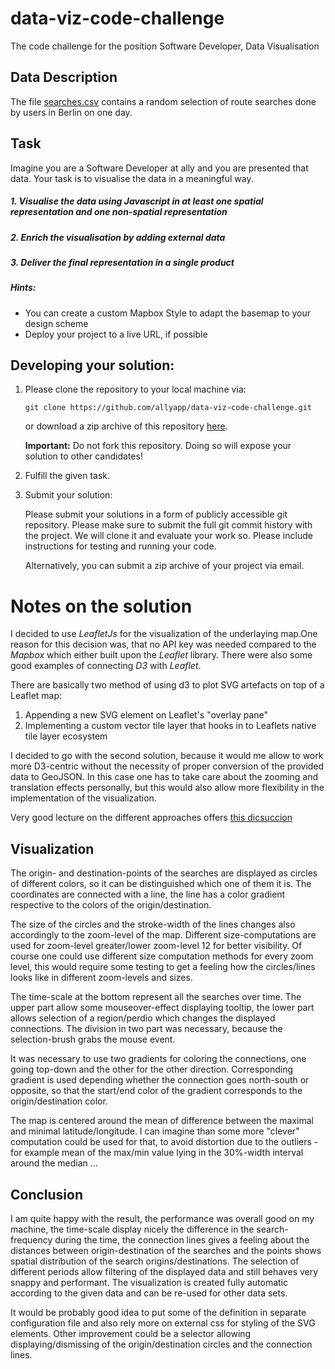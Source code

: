 # data-viz-code-challenge

The code challenge for the position Software Developer, Data Visualisation

## Data Description
The file [searches.csv](data/searches.csv) contains a random selection of route searches done by users in Berlin on one day.

## Task

Imagine you are a Software Developer at ally and you are presented that data. Your task is to visualise the data in a meaningful way.

##### 1. Visualise the data using Javascript in at least one spatial representation and one non-spatial representation
##### 2. Enrich the visualisation by adding external data
##### 3. Deliver the final representation in a single product


##### Hints:
* You can create a custom Mapbox Style to adapt the basemap to your design scheme
* Deploy your project to a live URL, if possible


## Developing your solution:

1. Please clone the repository to your local machine via:

    ```
    git clone https://github.com/allyapp/data-viz-code-challenge.git
    ```

    or download a zip archive of this repository [here](https://github.com/allyapp/data-viz-code-challenge/archive/master.zip).

    **Important:** Do not fork this repository. Doing so will expose your solution
   to other candidates!

2. Fulfill the given task.

3. Submit your solution:

    Please submit your solutions in a form of publicly accessible git repository. Please make sure to submit the full git commit history with the project. We will clone it and evaluate your work so. Please include instructions for testing and running your code.

    Alternatively, you can submit a zip archive of your project via email.

# Notes on the solution

I decided to use _LeafletJs_ for the visualization of the underlaying map.One reason for this decision was, that no API key was needed  compared to the _Mapbox_ which either built upon the _Leaflet_ library. There were also some good examples of connecting _D3_ with _Leaflet_.

There are basically two method of using d3 to plot SVG artefacts on top of a Leaflet map:
1. Appending a new SVG element on Leaflet's "overlay pane"
2. Implementing a custom vector tile layer that hooks in to Leaflets native tile layer ecosystem

I decided to go with the second solution, because it would me allow to work more D3-centric without the necessity of proper conversion of the provided data to GeoJSON. In this case one has to take care about the zooming and translation effects personally, but this would also allow more flexibility in the implementation of the visualization.

Very good lecture on the different approaches offers [this dicsuccion][Achieving animated zoom with d3 and Leaflet]

## Visualization
The origin- and destination-points of the searches are displayed as circles of different colors, so it can be distinguished which one of them it is. The coordinates are connected with a line, the line has a color gradient respective to the colors of the origin/destination.

The size of the circles and the stroke-width of the lines changes also accordingly to the zoom-level of the map. Different size-computations are used for zoom-level greater/lower zoom-level 12 for better visibility. Of course one could use different size computation methods for every zoom level, this would require some testing to get a feeling how the circles/lines looks like in different zoom-levels and sizes.

The time-scale at the bottom represent all the searches over time. The upper part allow some mouseover-effect displaying tooltip, the lower part allows selection of a region/perdio which changes the displayed connections. The division in two part was necessary, because the selection-brush grabs the mouse event.

It was necessary to use two gradients for coloring the connections, one going top-down and the other for the other direction. Corresponding gradient is used depending whether the connection goes north-south or opposite, so that the start/end color of the gradient corresponds to the origin/destination color.

The map is centered around the mean of difference between the maximal and minimal latitude/longitude. I can imagine than some more "clever" computation could be used for that, to avoid distortion due to the outliers - for example mean of the max/min value lying in the 30%-width interval around the median ...

## Conclusion

I am quite happy with the result, the performance was overall good on my machine, the time-scale display nicely the difference in the search-frequency during the time, the connection lines gives a feeling about the distances between origin-destination of the searches and the points shows spatial distribution of the search origins/destinations. The selection of different periods allow filtering of the displayed data and still behaves very snappy and performant. The visualization is created fully automatic according to the given data and can be re-used for other data sets.

It would be probably good idea to put some of the definition in separate configuration file and also rely more on external css for styling of the SVG elements. Other improvement could be a selector allowing displaying/dismissing of the origin/destination circles and the connection lines.


[Achieving animated zoom with d3 and Leaflet]: http://www.unknownerror.org/opensource/Leaflet/Leaflet/q/stackoverflow/21216347/achieving-animated-zoom-with-d3-and-leaflet